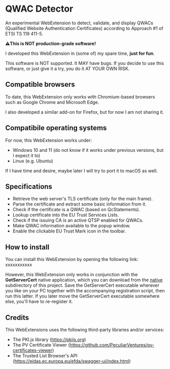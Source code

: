 # QWAC Detector
An experimental WebExtension to detect, validate, and display QWACs (Qualified Website Authentication Certificates) according to Approach #1 of ETSI TS 119 411-5.

⚠**This is NOT production-grade software!**

I developed this WebExtension in (some of) my spare time, __just for fun__.

This software is NOT supported. It MAY have bugs. If you decide to use this software, or just give it a try, you do it AT YOUR OWN RISK.


## Compatible browsers

To date, this WebExtension only works with Chromium-based browsers such as Google Chrome and Microsoft Edge. 

I also developed a similar add-on for Firefox, but for now I am not sharing it.

## Compatibile operating systems

For now, this WebExtension works under:
* Windows 10 and 11 (do not know if it works under previous versions, but I expect it to)
* Linux (e.g. Ubuntu)

If I have time and desire, maybe later I will try to port it to macOS as well.

## Specifications
* Retrieve the web server's TLS certificate (only for the main frame).
* Parse the certificate and extract some basic information from it.
* Check if the certificate is a QWAC (based on QcStatements).
* Lookup certificate into the EU Trust Services Lists.
* Check if the issuing CA is an active QTSP enabled for QWACs.
* Make QWAC information available to the popup window.
* Enable the clickable EU Trust Mark icon in the toolbar.

## How to install
You can install this WebExtension by opening the following link: xxxxxxxxxxx

However, this WebExtension only works in conjunction with the **GetServerCert** native application, which you can download from the [native](native) subdirectory of this project. Save the GetServerCert executable wherever you like on your PC together with the accompanying registration script, then run this latter. If you later move the GetServerCert executable somewhere else, you'll have to re-register it.

## Credits
This WebExtensions uses the following third-party libraries and/or services:
* The PKI.js library (https://pkijs.org)
* The PV Certificate Viewer (https://github.com/PeculiarVentures/pv-certificates-viewer)
* The Trusted List Browser's API (https://eidas.ec.europa.eu/efda/swagger-ui/index.html)

